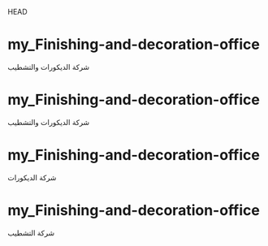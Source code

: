  HEAD
# my_Finishing-and-decoration-office

شركة الديكورات والتشطيب 
# my_Finishing-and-decoration-office

شركة الديكورات والتشطيب 
# my_Finishing-and-decoration-office

شركة الديكورات 
# my_Finishing-and-decoration-office

شركة التشطيب 

